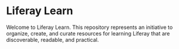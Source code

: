 # Liferay Learn

Welcome to Liferay Learn. This repository represents an initiative to organize, create, and curate resources for learning Liferay that are discoverable, readable, and practical.
